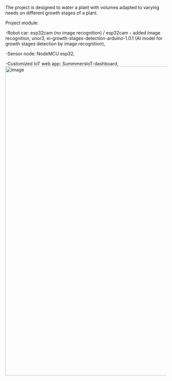 The project is designed to water a plant with volumes adapted to varying needs on different growth stages of a plant.

Project module:

  -Robot car: esp32cam (no image recognition) / esp32cam - added image recognition, unor3, ei-growth-stages-detection-arduino-1.0.1 (AI model for growth stages detection by image recognition),
 
  -Sensor node: NodeMCU esp32,
  
  -Customized IoT web app: SummmersIoT-dashboard,
<img width="1820" height="962" alt="image" src="https://github.com/user-attachments/assets/99e04b34-8e5c-4185-ac61-8adafa31ad19" />

